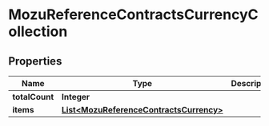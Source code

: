
# MozuReferenceContractsCurrencyCollection

## Properties
Name | Type | Description | Notes
------------ | ------------- | ------------- | -------------
**totalCount** | **Integer** |  |  [optional]
**items** | [**List&lt;MozuReferenceContractsCurrency&gt;**](MozuReferenceContractsCurrency.md) |  |  [optional]



